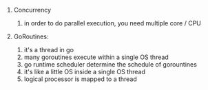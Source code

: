 1. Concurrency
    1. in order to do parallel execution, you need multiple core / CPU
    
2. GoRoutines:
    1. it's a thread in go
    2. many goroutines execute within a single OS thread
    3. go runtime scheduler determine the schedule of gorountines
    4. it's like a little OS inside a single OS thread
    4. logical processor is mapped to a thread 